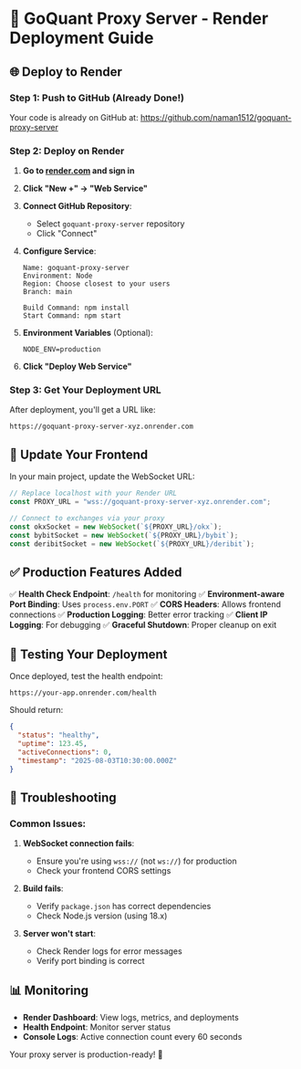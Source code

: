 # 🚀 GoQuant Proxy Server - Render Deployment Guide

## 🌐 Deploy to Render

### Step 1: Push to GitHub (Already Done!)

Your code is already on GitHub at: https://github.com/naman1512/goquant-proxy-server

### Step 2: Deploy on Render

1. **Go to [render.com](https://render.com) and sign in**

2. **Click "New +" → "Web Service"**

3. **Connect GitHub Repository**:

   - Select `goquant-proxy-server` repository
   - Click "Connect"

4. **Configure Service**:

   ```
   Name: goquant-proxy-server
   Environment: Node
   Region: Choose closest to your users
   Branch: main

   Build Command: npm install
   Start Command: npm start
   ```

5. **Environment Variables** (Optional):

   ```
   NODE_ENV=production
   ```

6. **Click "Deploy Web Service"**

### Step 3: Get Your Deployment URL

After deployment, you'll get a URL like:

```
https://goquant-proxy-server-xyz.onrender.com
```

## 🔗 Update Your Frontend

In your main project, update the WebSocket URL:

```javascript
// Replace localhost with your Render URL
const PROXY_URL = "wss://goquant-proxy-server-xyz.onrender.com";

// Connect to exchanges via your proxy
const okxSocket = new WebSocket(`${PROXY_URL}/okx`);
const bybitSocket = new WebSocket(`${PROXY_URL}/bybit`);
const deribitSocket = new WebSocket(`${PROXY_URL}/deribit`);
```

## ✅ Production Features Added

✅ **Health Check Endpoint**: `/health` for monitoring
✅ **Environment-aware Port Binding**: Uses `process.env.PORT`
✅ **CORS Headers**: Allows frontend connections
✅ **Production Logging**: Better error tracking
✅ **Client IP Logging**: For debugging
✅ **Graceful Shutdown**: Proper cleanup on exit

## 🎯 Testing Your Deployment

Once deployed, test the health endpoint:

```
https://your-app.onrender.com/health
```

Should return:

```json
{
  "status": "healthy",
  "uptime": 123.45,
  "activeConnections": 0,
  "timestamp": "2025-08-03T10:30:00.000Z"
}
```

## 🔧 Troubleshooting

### Common Issues:

1. **WebSocket connection fails**:

   - Ensure you're using `wss://` (not `ws://`) for production
   - Check your frontend CORS settings

2. **Build fails**:

   - Verify `package.json` has correct dependencies
   - Check Node.js version (using 18.x)

3. **Server won't start**:
   - Check Render logs for error messages
   - Verify port binding is correct

## 📊 Monitoring

- **Render Dashboard**: View logs, metrics, and deployments
- **Health Endpoint**: Monitor server status
- **Console Logs**: Active connection count every 60 seconds

Your proxy server is production-ready! 🚀
